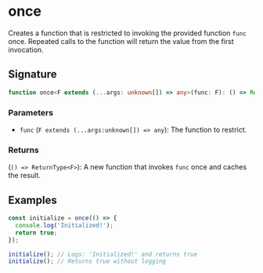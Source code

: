 # once

Creates a function that is restricted to invoking the provided function `func` once.
Repeated calls to the function will return the value from the first invocation.

## Signature

```typescript
function once<F extends (...args: unknown[]) => any>(func: F): () => ReturnType<F>;
```

### Parameters

- `func` (`F extends (...args:unknown[]) => any`): The function to restrict.

### Returns

(`() => ReturnType<F>`): A new function that invokes `func` once and caches the result.

## Examples

```typescript
const initialize = once(() => {
  console.log('Initialized!');
  return true;
});

initialize(); // Logs: 'Initialized!' and returns true
initialize(); // Returns true without logging
```

